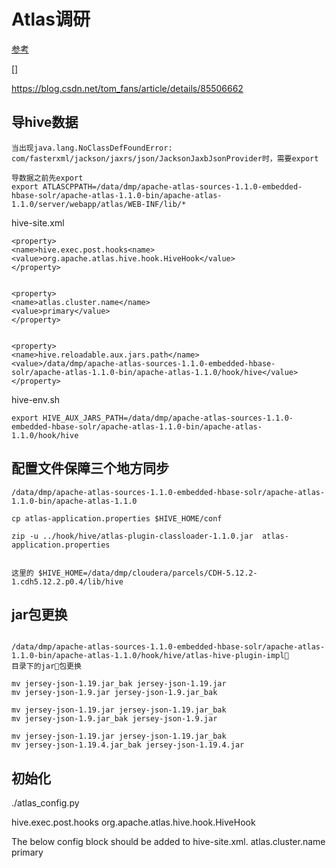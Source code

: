 # Atlas调研

[参考](https://blog.csdn.net/tom_fans/article/details/85506662)

[]


https://blog.csdn.net/tom_fans/article/details/85506662


## 导hive数据

```
当出现java.lang.NoClassDefFoundError: com/fasterxml/jackson/jaxrs/json/JacksonJaxbJsonProvider时，需要export

导数据之前先export
export ATLASCPPATH=/data/dmp/apache-atlas-sources-1.1.0-embedded-hbase-solr/apache-atlas-1.1.0-bin/apache-atlas-1.1.0/server/webapp/atlas/WEB-INF/lib/*
```

hive-site.xml

```
<property>
<name>hive.exec.post.hooks<name>
<value>org.apache.atlas.hive.hook.HiveHook</value>
</property>


<property>
<name>atlas.cluster.name</name>
<value>primary</value>
</property>


<property>
<name>hive.reloadable.aux.jars.path</name>
<value>/data/dmp/apache-atlas-sources-1.1.0-embedded-hbase-solr/apache-atlas-1.1.0-bin/apache-atlas-1.1.0/hook/hive</value>
</property>
```

hive-env.sh 

```
export HIVE_AUX_JARS_PATH=/data/dmp/apache-atlas-sources-1.1.0-embedded-hbase-solr/apache-atlas-1.1.0-bin/apache-atlas-1.1.0/hook/hive
```


## 配置文件保障三个地方同步

```
/data/dmp/apache-atlas-sources-1.1.0-embedded-hbase-solr/apache-atlas-1.1.0-bin/apache-atlas-1.1.0

cp atlas-application.properties $HIVE_HOME/conf 

zip -u ../hook/hive/atlas-plugin-classloader-1.1.0.jar  atlas-application.properties 


这里的 $HIVE_HOME=/data/dmp/cloudera/parcels/CDH-5.12.2-1.cdh5.12.2.p0.4/lib/hive
```


## jar包更换

```

/data/dmp/apache-atlas-sources-1.1.0-embedded-hbase-solr/apache-atlas-1.1.0-bin/apache-atlas-1.1.0/hook/hive/atlas-hive-plugin-impl
目录下的jar包更换

mv jersey-json-1.19.jar_bak jersey-json-1.19.jar
mv jersey-json-1.9.jar jersey-json-1.9.jar_bak

mv jersey-json-1.19.jar jersey-json-1.19.jar_bak
mv jersey-json-1.9.jar_bak jersey-json-1.9.jar

mv jersey-json-1.19.jar jersey-json-1.19.jar_bak
mv jersey-json-1.19.4.jar_bak jersey-json-1.19.4.jar
```


## 初始化
./atlas_config.py 

  <property>
  <name>hive.exec.post.hooks</name>
  <value>org.apache.atlas.hive.hook.HiveHook</value>
  </property>


 The below config block should be added to hive-site.xml.
    <property>
      <name>atlas.cluster.name</name>
      <value>primary</value>
    </property>







